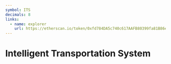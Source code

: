 ```yaml
---
symbol: ITS
decimals: 8
links:
  - name: explorer
    url: https://etherscan.io/token/0xfd784DA5c740c617AAFB80399fa81B86e1Da99a5
---
```


# Intelligent Transportation System
